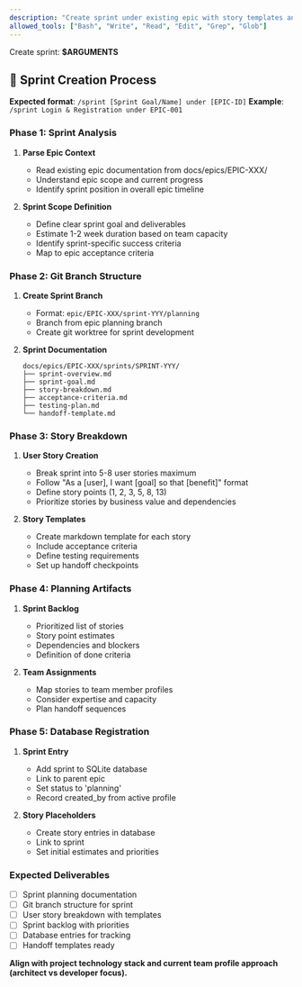 ```yaml
---
description: "Create sprint under existing epic with story templates and detailed planning"
allowed_tools: ["Bash", "Write", "Read", "Edit", "Grep", "Glob"]
---
```


Create sprint: **$ARGUMENTS**

## 🏃 Sprint Creation Process

**Expected format**: `/sprint [Sprint Goal/Name] under [EPIC-ID]`
**Example**: `/sprint Login & Registration under EPIC-001`

### Phase 1: Sprint Analysis
1. **Parse Epic Context**
   - Read existing epic documentation from docs/epics/EPIC-XXX/
   - Understand epic scope and current progress
   - Identify sprint position in overall epic timeline

2. **Sprint Scope Definition**
   - Define clear sprint goal and deliverables
   - Estimate 1-2 week duration based on team capacity
   - Identify sprint-specific success criteria
   - Map to epic acceptance criteria

### Phase 2: Git Branch Structure
1. **Create Sprint Branch**
   - Format: `epic/EPIC-XXX/sprint-YYY/planning`
   - Branch from epic planning branch
   - Create git worktree for sprint development

2. **Sprint Documentation**
   ```
   docs/epics/EPIC-XXX/sprints/SPRINT-YYY/
   ├── sprint-overview.md
   ├── sprint-goal.md
   ├── story-breakdown.md
   ├── acceptance-criteria.md
   ├── testing-plan.md
   └── handoff-template.md
   ```

### Phase 3: Story Breakdown
1. **User Story Creation**
   - Break sprint into 5-8 user stories maximum
   - Follow "As a [user], I want [goal] so that [benefit]" format
   - Define story points (1, 2, 3, 5, 8, 13)
   - Prioritize stories by business value and dependencies

2. **Story Templates**
   - Create markdown template for each story
   - Include acceptance criteria
   - Define testing requirements
   - Set up handoff checkpoints

### Phase 4: Planning Artifacts
1. **Sprint Backlog**
   - Prioritized list of stories
   - Story point estimates
   - Dependencies and blockers
   - Definition of done criteria

2. **Team Assignments**
   - Map stories to team member profiles
   - Consider expertise and capacity
   - Plan handoff sequences

### Phase 5: Database Registration
1. **Sprint Entry**
   - Add sprint to SQLite database
   - Link to parent epic
   - Set status to 'planning'
   - Record created_by from active profile

2. **Story Placeholders**
   - Create story entries in database
   - Link to sprint
   - Set initial estimates and priorities

### Expected Deliverables
- [ ] Sprint planning documentation
- [ ] Git branch structure for sprint
- [ ] User story breakdown with templates
- [ ] Sprint backlog with priorities
- [ ] Database entries for tracking
- [ ] Handoff templates ready

**Align with project technology stack and current team profile approach (architect vs developer focus).**